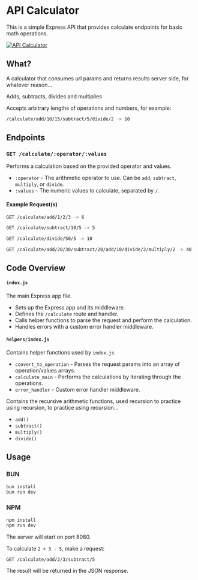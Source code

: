 # API Calculator

This is a simple Express API that provides calculate endpoints for basic math operations.

[![API Calculator](https://asciinema.org/a/RycnEOE3pitcJ6erqsctJRIIL.svg)](https://asciinema.org/a/RycnEOE3pitcJ6erqsctJRIIL)

## What?

A calculator that consumes url params and returns results server side, for whatever reason...

Adds, subtracts, divides and multiplies

Accepts arbitrary lengths of operations and numbers, for example:

```bash
/calculate/add/10/15/subtract/5/divide/2 -> 10
```

## Endpoints

### `GET /calculate/:operator/:values`

Performs a calculation based on the provided operator and values.

- `:operator` - The arithmetic operator to use. Can be `add`, `subtract`, `multiply`, or `divide`.
- `:values` - The numeric values to calculate, separated by `/`.

#### Example Request(s)

```bash
GET /calculate/add/1/2/3 -> 6
```

```bash
GET /calculate/subtract/10/5 -> 5
```

```bash
GET /calculate/divide/50/5 -> 10
```

```bash
GET /calculate/add/20/30/subtract/20/add/10/divide/2/multiply/2 -> 40
```

## Code Overview

#### `index.js`

The main Express app file. 

- Sets up the Express app and its middleware.
- Defines the `/calculate` route and handler.
- Calls helper functions to parse the request and perform the calculation.
- Handles errors with a custom error handler middleware.

#### `helpers/index.js` 

Contains helper functions used by `index.js`.

- `convert_to_operation` - Parses the request params into an array of operation/values arrays.
- `calculate_main` - Performs the calculations by iterating through the operations. 
- `error_handler` - Custom error handler middleware.

Contains the recursive arithmetic functions, used recursion to practice using recursion, to practice using recursion... 

- `add()`
- `subtract()`
- `multiply()`
- `divide()`

## Usage

### BUN

```bash
bun install
bun run dev
```

### NPM

```bash
npm install
npm run dev
```

The server will start on port 8080. 

To calculate `2 + 3 - 5`, make a request:

```
GET /calculate/add/2/3/subtract/5
```

The result will be returned in the JSON response.
